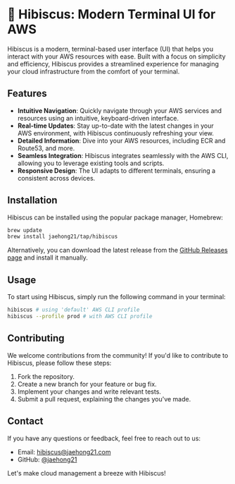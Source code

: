 # 🌺 Hibiscus: Modern Terminal UI for AWS

<!-- <p align="center"> -->
<!--   <img src="https://via.placeholder.com/150" alt="Hibiscus Logo" width="150" height="150"> -->
<!-- </p> -->

Hibiscus is a modern, terminal-based user interface (UI) that helps you interact with your AWS resources with ease. Built with a focus on simplicity and efficiency, Hibiscus provides a streamlined experience for managing your cloud infrastructure from the comfort of your terminal.

## Features

- **Intuitive Navigation**: Quickly navigate through your AWS services and resources using an intuitive, keyboard-driven interface.
- **Real-time Updates**: Stay up-to-date with the latest changes in your AWS environment, with Hibiscus continuously refreshing your view.
- **Detailed Information**: Dive into your AWS resources, including ECR and Route53, and more.
- **Seamless Integration**: Hibiscus integrates seamlessly with the AWS CLI, allowing you to leverage existing tools and scripts.
- **Responsive Design**: The UI adapts to different terminals, ensuring a consistent across devices.

## Installation

Hibiscus can be installed using the popular package manager, Homebrew:

```bash
brew update
brew install jaehong21/tap/hibiscus
```

Alternatively, you can download the latest release from the [GitHub Releases page](https://github.com/jaehong21/hibiscus/releases) and install it manually.

## Usage

To start using Hibiscus, simply run the following command in your terminal:

```bash
hibiscus # using 'default' AWS CLI profile
hibiscus --profile prod # with AWS CLI profile
```

<!-- This will launch the Hibiscus UI, where you can navigate through your AWS services and resources using the keyboard. Refer to the [documentation](https://github.com/your-github-username/hibiscus/wiki) for more information on the available commands and features. -->

## Contributing

We welcome contributions from the community! If you'd like to contribute to Hibiscus, please follow these steps:

1. Fork the repository.
2. Create a new branch for your feature or bug fix.
3. Implement your changes and write relevant tests.
4. Submit a pull request, explaining the changes you've made.

<!-- For more information, please check the [contributing guidelines](https://github.com/your-github-username/hibiscus/blob/main/CONTRIBUTING.md). -->

## Contact

If you have any questions or feedback, feel free to reach out to us:

- Email: [hibiscus@jaehong21.com](mailto:hibiscus@jaehong21.com)
- GitHub: [@jaehong21](https://github.com/jaehong21)

Let's make cloud management a breeze with Hibiscus!
